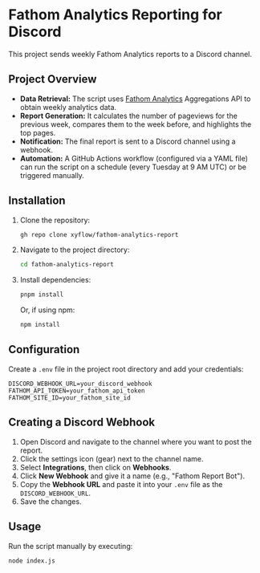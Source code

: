 # Fathom Analytics Reporting for Discord

This project sends weekly Fathom Analytics reports to a Discord channel.

## Project Overview

- **Data Retrieval:** The script uses [Fathom Analytics](https://usefathom.com) Aggregations API to obtain weekly analytics data.
- **Report Generation:** It calculates the number of pageviews for the previous week, compares them to the week before, and highlights the top pages.
- **Notification:** The final report is sent to a Discord channel using a webhook.
- **Automation:** A GitHub Actions workflow (configured via a YAML file) can run the script on a schedule (every Tuesday at 9 AM UTC) or be triggered manually.

## Installation

1. Clone the repository:
   ```bash
   gh repo clone xyflow/fathom-analytics-report
   ```
2. Navigate to the project directory:
   ```bash
   cd fathom-analytics-report
   ```
3. Install dependencies:
   ```bash
   pnpm install
   ```
   Or, if using npm:
   ```bash
   npm install
   ```

## Configuration

Create a `.env` file in the project root directory and add your credentials:

```env
DISCORD_WEBHOOK_URL=your_discord_webhook
FATHOM_API_TOKEN=your_fathom_api_token
FATHOM_SITE_ID=your_fathom_site_id
```

## Creating a Discord Webhook

1. Open Discord and navigate to the channel where you want to post the report.
2. Click the settings icon (gear) next to the channel name.
3. Select **Integrations**, then click on **Webhooks**.
4. Click **New Webhook** and give it a name (e.g., "Fathom Report Bot").
5. Copy the **Webhook URL** and paste it into your `.env` file as the `DISCORD_WEBHOOK_URL`.
6. Save the changes.

## Usage

Run the script manually by executing:

```bash
node index.js
```
